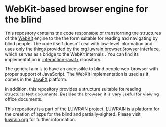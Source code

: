
# WebKit-based browser engine for the blind

This repository contains the code responsible of transforming the structures of the [WebKit](https://en.wikipedia.org/wiki/WebKit) engine
to the the form suitable for reading and navigating by blind people.
The code itself doesn't deal with low-level information and uses only the things provided
by the [org.luwrain.browser.Browser](http://luwrain.org/api/org/luwrain/browser/Browser.html) interface,
which serves as a bridge to the WebKit internals .
You can find its implementation in [interaction-javafx](https://github.com/luwrain/interaction-javafx/) repository.

The general aim is to have an accessible to blind people web-browser with proper support of JavaScript.
The WebKit implementation is used as it comes in the [JavaFX](https://en.wikipedia.org/wiki/JavaFX) platform.

In addition, this repository provides a structure suitable for reading structural text documents.
Besides the browser, it is very useful for viewing office documents.

This repository is a part of the LUWRAIN project.
LUWRAIN is a platform for the creation of apps for the blind and partially-sighted.
Please visit [luwrain.org](http://luwrain.org/?lang=en) for further information.

